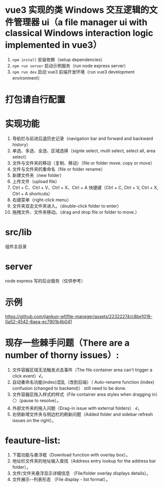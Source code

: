 # vue3 实现的类 Windows 交互逻辑的文件管理器 ui（a file manager ui with classical Windows interaction logic implemented in vue3）

1. `npm install` 安装依赖（setup dependencies）
2. `npm run server` 启动示例服务（run node express server）
3. `npm run dev` 启动 vue3 前端开发环境（run vue3 development environment）

# 打包请自行配置

# 实现功能

1. 导航栏与前进后退历史记录（navigation bar and forward and backward history）
2. 单选、多选、全选、区域选择（signle select, multi select, select all, area select）
3. 文件与文件夹的移动（复制、移动）（file or folder move. copy or move）
4. 文件与文件夹的重命名（file or folder rename）
5. 新建文件夹（new folder）
6. 上传文件（upload file）
7. Ctrl + C、Ctrl + V、Ctrl + X、Ctrl + A 快捷键（Ctrl + C, Ctrl + V, Ctrl + X, Ctrl + A shortcuts）
8. 右键菜单（right-click menu）
9. 文件夹双击文件夹进入。（double-click folder to enter）
10. 拖拽文件、文件夹移动。（drag and drop file or folder to move.）

# src/lib

组件主目录

# server

node express 写的后台服务（仅供参考）

# 示例

https://github.com/jiankun-wf/file-manager/assets/22322274/c8be1018-0a52-4542-8aea-ec7901b4b041

# 现存一些棘手问题（There are a number of thorny issues）:

1. 文件容器区域无法触发点击事件（The file container area can't trigger a click event）√。
2. 自动重命名功能(index)混乱（改到后端）（ Auto-rename function (index) confusion (changed to backend)） still need to be done.
3. 文件容器区拖入样式的样式（File container area styles when dragging in）⚪（pause to resolve）。
4. 外部文件夹的拖入问题（Drag-in issue with external folders） √。
5. 右侧新增文件夹与侧边栏的刷新问题（Added folder and sidebar refresh issues on the right）。

# feauture-list:

1. 下载功能与悬浮框（Download function with overlay box）。
2. 地址栏文件夹的地址输入查找（Address entry lookup for the address bar folder）。
3. 文件/文件夹悬浮显示详细信息 （File/folder overlay displays details）。
4. 文件展示--列表形态 （File display - list format）。
